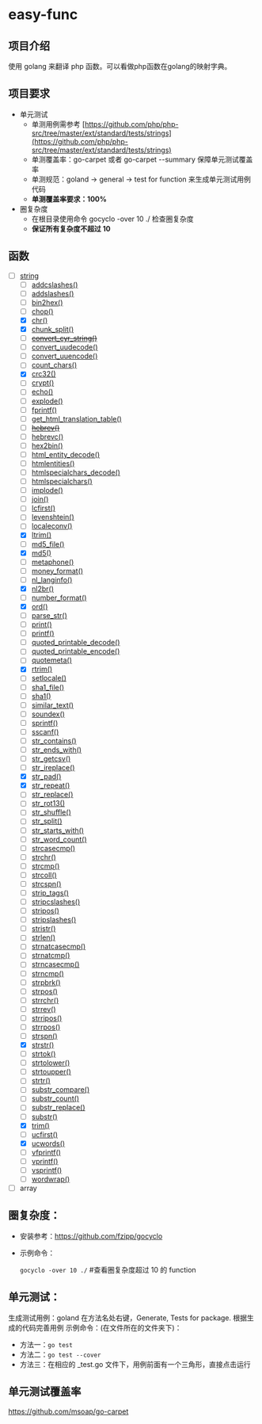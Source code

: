 # easy-func

## 项目介绍
使用 golang 来翻译 php 函数。可以看做php函数在golang的映射字典。

## 项目要求

- 单元测试
    - 单测用例需参考 [https://github.com/php/php-src/tree/master/ext/standard/tests/strings](https://github.com/php/php-src/tree/master/ext/standard/tests/strings)
    - 单测覆盖率：go-carpet 或者 go-carpet --summary 保障单元测试覆盖率
    - 单测规范：goland -> general -> test for function 来生成单元测试用例代码
    - **单测覆盖率要求：100%**
- 圈复杂度
    - 在根目录使用命令 gocyclo -over 10 ./ 检查圈复杂度
    - **保证所有复杂度不超过 10**

## 函数
- [ ] [string](https://www.php.net/manual/en/ref.strings.php)
  - [ ] [addcslashes()](https://www.php.net/manual/en/function.addcslashes)
  - [ ] [addslashes()](https://www.php.net/manual/en/function.addslashes)
  - [ ] [bin2hex()](https://www.php.net/manual/en/function.bin2hex)
  - [ ] [chop()](https://www.php.net/manual/en/function.chop)
  - [x] [chr()](https://www.php.net/manual/en/function.chr)
  - [x] [chunk_split()](https://www.php.net/manual/en/function.chunk-split)
  - [ ] [~~convert_cyr_string()~~](https://www.php.net/manual/en/function.~~convert-cyr-string)
  - [ ] [convert_uudecode()](https://www.php.net/manual/en/function.convert-uudecode)
  - [ ] [convert_uuencode()](https://www.php.net/manual/en/function.convert-uuencode)
  - [ ] [count_chars()](https://www.php.net/manual/en/function.count-chars)
  - [x] [crc32()](https://www.php.net/manual/en/function.crc32)
  - [ ] [crypt()](https://www.php.net/manual/en/function.crypt)
  - [ ] [echo()](https://www.php.net/manual/en/function.echo)
  - [ ] [explode()](https://www.php.net/manual/en/function.explode)
  - [ ] [fprintf()](https://www.php.net/manual/en/function.fprintf)
  - [ ] [get_html_translation_table()](https://www.php.net/manual/en/function.get-html-translation-table)
  - [ ] [~~hebrev()~~](https://www.php.net/manual/en/function.~~hebrev)
  - [ ] [hebrevc()](https://www.php.net/manual/en/function.hebrevc)
  - [ ] [hex2bin()](https://www.php.net/manual/en/function.hex2bin)
  - [ ] [html_entity_decode()](https://www.php.net/manual/en/function.html-entity-decode)
  - [ ] [htmlentities()](https://www.php.net/manual/en/function.htmlentities)
  - [ ] [htmlspecialchars_decode()](https://www.php.net/manual/en/function.htmlspecialchars-decode)
  - [ ] [htmlspecialchars()](https://www.php.net/manual/en/function.htmlspecialchars)
  - [ ] [implode()](https://www.php.net/manual/en/function.implode)
  - [ ] [join()](https://www.php.net/manual/en/function.join)
  - [ ] [lcfirst()](https://www.php.net/manual/en/function.lcfirst)
  - [ ] [levenshtein()](https://www.php.net/manual/en/function.levenshtein)
  - [ ] [localeconv()](https://www.php.net/manual/en/function.localeconv)
  - [x] [ltrim()](https://www.php.net/manual/en/function.ltrim)
  - [ ] [md5_file()](https://www.php.net/manual/en/function.md5-file)
  - [x] [md5()](https://www.php.net/manual/en/function.md5)
  - [ ] [metaphone()](https://www.php.net/manual/en/function.metaphone)
  - [ ] [money_format()](https://www.php.net/manual/en/function.money-format)
  - [ ] [nl_langinfo()](https://www.php.net/manual/en/function.nl-langinfo)
  - [x] [nl2br()](https://www.php.net/manual/en/function.nl2br)
  - [ ] [number_format()](https://www.php.net/manual/en/function.number-format)
  - [x] [ord()](https://www.php.net/manual/en/function.ord)
  - [ ] [parse_str()](https://www.php.net/manual/en/function.parse-str)
  - [ ] [print()](https://www.php.net/manual/en/function.print)
  - [ ] [printf()](https://www.php.net/manual/en/function.printf)
  - [ ] [quoted_printable_decode()](https://www.php.net/manual/en/function.quoted-printable-decode)
  - [ ] [quoted_printable_encode()](https://www.php.net/manual/en/function.quoted-printable-encode)
  - [ ] [quotemeta()](https://www.php.net/manual/en/function.quotemeta)
  - [x] [rtrim()](https://www.php.net/manual/en/function.rtrim)
  - [ ] [setlocale()](https://www.php.net/manual/en/function.setlocale)
  - [ ] [sha1_file()](https://www.php.net/manual/en/function.sha1-file)
  - [ ] [sha1()](https://www.php.net/manual/en/function.sha1)
  - [ ] [similar_text()](https://www.php.net/manual/en/function.similar-text)
  - [ ] [soundex()](https://www.php.net/manual/en/function.soundex)
  - [ ] [sprintf()](https://www.php.net/manual/en/function.sprintf)
  - [ ] [sscanf()](https://www.php.net/manual/en/function.sscanf)
  - [ ] [str_contains()](https://www.php.net/manual/en/function.str-contains)
  - [ ] [str_ends_with()](https://www.php.net/manual/en/function.str-ends-with)
  - [ ] [str_getcsv()](https://www.php.net/manual/en/function.str-getcsv)
  - [ ] [str_ireplace()](https://www.php.net/manual/en/function.str-ireplace)
  - [x] [str_pad()](https://www.php.net/manual/en/function.str-pad)
  - [x] [str_repeat()](https://www.php.net/manual/en/function.str-repeat)
  - [ ] [str_replace()](https://www.php.net/manual/en/function.str-replace)
  - [ ] [str_rot13()](https://www.php.net/manual/en/function.str-rot13)
  - [ ] [str_shuffle()](https://www.php.net/manual/en/function.str-shuffle)
  - [ ] [str_split()](https://www.php.net/manual/en/function.str-split)
  - [ ] [str_starts_with()](https://www.php.net/manual/en/function.str-starts-with)
  - [ ] [str_word_count()](https://www.php.net/manual/en/function.str-word-count)
  - [ ] [strcasecmp()](https://www.php.net/manual/en/function.strcasecmp)
  - [ ] [strchr()](https://www.php.net/manual/en/function.strchr)
  - [ ] [strcmp()](https://www.php.net/manual/en/function.strcmp)
  - [ ] [strcoll()](https://www.php.net/manual/en/function.strcoll)
  - [ ] [strcspn()](https://www.php.net/manual/en/function.strcspn)
  - [ ] [strip_tags()](https://www.php.net/manual/en/function.strip-tags)
  - [ ] [stripcslashes()](https://www.php.net/manual/en/function.stripcslashes)
  - [ ] [stripos()](https://www.php.net/manual/en/function.stripos)
  - [ ] [stripslashes()](https://www.php.net/manual/en/function.stripslashes)
  - [ ] [stristr()](https://www.php.net/manual/en/function.stristr)
  - [ ] [strlen()](https://www.php.net/manual/en/function.strlen)
  - [ ] [strnatcasecmp()](https://www.php.net/manual/en/function.strnatcasecmp)
  - [ ] [strnatcmp()](https://www.php.net/manual/en/function.strnatcmp)
  - [ ] [strncasecmp()](https://www.php.net/manual/en/function.strncasecmp)
  - [ ] [strncmp()](https://www.php.net/manual/en/function.strncmp)
  - [ ] [strpbrk()](https://www.php.net/manual/en/function.strpbrk)
  - [ ] [strpos()](https://www.php.net/manual/en/function.strpos)
  - [ ] [strrchr()](https://www.php.net/manual/en/function.strrchr)
  - [ ] [strrev()](https://www.php.net/manual/en/function.strrev)
  - [ ] [strripos()](https://www.php.net/manual/en/function.strripos)
  - [ ] [strrpos()](https://www.php.net/manual/en/function.strrpos)
  - [ ] [strspn()](https://www.php.net/manual/en/function.strspn)
  - [x] [strstr()](https://www.php.net/manual/en/function.strstr)
  - [ ] [strtok()](https://www.php.net/manual/en/function.strtok)
  - [ ] [strtolower()](https://www.php.net/manual/en/function.strtolower)
  - [ ] [strtoupper()](https://www.php.net/manual/en/function.strtoupper)
  - [ ] [strtr()](https://www.php.net/manual/en/function.strtr)
  - [ ] [substr_compare()](https://www.php.net/manual/en/function.substr-compare)
  - [ ] [substr_count()](https://www.php.net/manual/en/function.substr-count)
  - [ ] [substr_replace()](https://www.php.net/manual/en/function.substr-replace)
  - [ ] [substr()](https://www.php.net/manual/en/function.substr)
  - [x] [trim()](https://www.php.net/manual/en/function.trim)
  - [ ] [ucfirst()](https://www.php.net/manual/en/function.ucfirst)
  - [x] [ucwords()](https://www.php.net/manual/en/function.ucwords)
  - [ ] [vfprintf()](https://www.php.net/manual/en/function.vfprintf)
  - [ ] [vprintf()](https://www.php.net/manual/en/function.vprintf)
  - [ ] [vsprintf()](https://www.php.net/manual/en/function.vsprintf)
  - [ ] [wordwrap()](https://www.php.net/manual/en/function.wordwrap)
- [ ] array

## 圈复杂度：

- 安装参考：https://github.com/fzipp/gocyclo
- 示例命令：

    `gocyclo -over 10 ./` #查看圈复杂度超过 10 的 function 
    
## 单元测试：

生成测试用例：goland 在方法名处右键，Generate, Tests for package. 根据生成的代码完善用例
示例命令：(在文件所在的文件夹下)：

 - 方法一：`go test` 
 - 方法二：`go test --cover` 
 - 方法三：在相应的 _test.go 文件下，用例前面有一个三角形，直接点击运行

## 单元测试覆盖率
https://github.com/msoap/go-carpet

